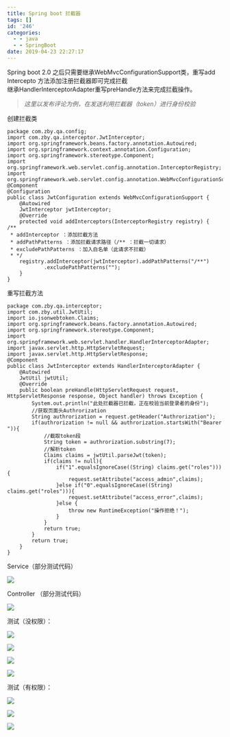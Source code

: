 ```yaml
---
title: Spring boot 拦截器
tags: []
id: '246'
categories:
  - - java
  - - SpringBoot
date: 2019-04-23 22:27:17
---
```


Spring boot 2.0 之后只需要继承WebMvcConfigurationSupport类，重写add  
Intercepto 方法添加注册拦截器即可完成拦截  
继承HandlerInterceptorAdapter重写preHandle方法来完成拦截操作。

> _这里以发布评论为例，在发送利用拦截器（token）进行身份校验_

创建拦截类

```
package com.zby.qa.config;
import com.zby.qa.interceptor.JwtInterceptor;
import org.springframework.beans.factory.annotation.Autowired;
import org.springframework.context.annotation.Configuration;
import org.springframework.stereotype.Component;
import org.springframework.web.servlet.config.annotation.InterceptorRegistry;
import org.springframework.web.servlet.config.annotation.WebMvcConfigurationSupport;
@Component
@Configuration
public class JwtConfiguration extends WebMvcConfigurationSupport {
    @Autowired
    JwtInterceptor jwtInterceptor;
    @Override
    protected void addInterceptors(InterceptorRegistry registry) {
/**
 * addInterceptor ：添加拦截方法
 * addPathPatterns ：添加拦截请求路径（/** ：拦截一切请求）
 * excludePathPatterns ：加入白名单（此请求不拦截）
 * */
    registry.addInterceptor(jwtInterceptor).addPathPatterns("/**")
            .excludePathPatterns("");
    }
}
```

重写拦截方法

```
package com.zby.qa.interceptor;
import com.zby.util.JwtUtil;
import io.jsonwebtoken.Claims;
import org.springframework.beans.factory.annotation.Autowired;
import org.springframework.stereotype.Component;
import org.springframework.web.servlet.handler.HandlerInterceptorAdapter;
import javax.servlet.http.HttpServletRequest;
import javax.servlet.http.HttpServletResponse;
@Component
public class JwtInterceptor extends HandlerInterceptorAdapter {
    @Autowired
    JwtUtil jwtUtil;
    @Override
    public boolean preHandle(HttpServletRequest request, HttpServletResponse response, Object handler) throws Exception {
        System.out.println("此处拦截器已拦截，正在校验当前登录者的身份");
        //获取页面头Authrorization
        String authrorization = request.getHeader("Authrorization");
        if(authrorization != null && authrorization.startsWith("Bearer ")){
            //截取token段
            String token = authrorization.substring(7);
            //解析token
            Claims claims = jwtUtil.parseJwt(token);
            if(claims != null){
                if("1".equalsIgnoreCase((String) claims.get("roles"))){
                    request.setAttribute("access_admin",claims);
                }else if("0".equalsIgnoreCase((String) claims.get("roles"))){
                    request.setAttribute("access_error",claims);
                }else {
                    throw new RuntimeException("操作拒绝！");
                }
            }
            return true;
        }
        return true;
    }
}
```

Service（部分测试代码）

![](https://www.zby123.club/wp-content/uploads/2019/04/O_7HEGJRO7N0@AW2J7UP-1024x352.png)

Controller （部分测试代码）

![](https://www.zby123.club/wp-content/uploads/2019/04/57JY7K76IMUBZGQYN4R-1024x341.png)

测试（没权限）：

![](https://www.zby123.club/wp-content/uploads/2019/04/1-1024x587.png)

![](https://www.zby123.club/wp-content/uploads/2019/04/2-1024x379.png)

![](https://www.zby123.club/wp-content/uploads/2019/04/3-1024x333.png)

![](https://www.zby123.club/wp-content/uploads/2019/04/4-1024x144.png)

测试（有权限）：

![](https://www.zby123.club/wp-content/uploads/2019/04/1-1-1024x508.png)

![](https://www.zby123.club/wp-content/uploads/2019/04/2-1-1024x317.png)

![](https://www.zby123.club/wp-content/uploads/2019/04/3-1-1024x165.png)